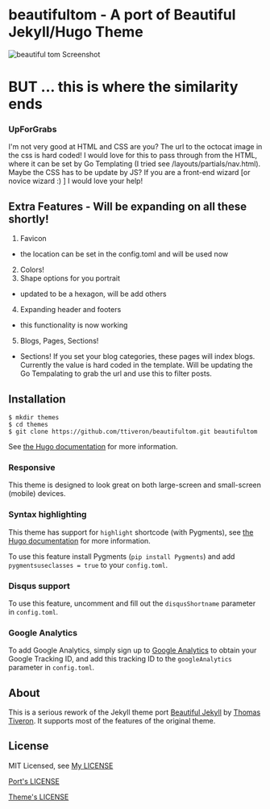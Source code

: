 # beautifultom - A port of Beautiful Jekyll/Hugo Theme

![beautiful tom Screenshot](https://github.com/ttiveron/beautifultom/blob/master/images/home.jpg)

# BUT ... this is where the similarity ends

### UpForGrabs

I'm not very good at HTML and CSS are you? The url to the octocat image in the css is hard coded! I would love for this to pass through from the HTML, where it can be set by Go Templating (I tried see /layouts/partials/nav.html). Maybe the CSS has to be update by JS? If you are a front-end wizard [or novice wizard :) ] I would love your help!

## Extra Features - Will be expanding on all these shortly!
1. Favicon
  - the location can be set in the config.toml and will be used now
2. Colors!
3. Shape options for you portrait
  - updated to be a hexagon, will be add others
4. Expanding header and footers
  - this functionality is now working
5. Blogs, Pages, Sections!
  - Sections! If you set your blog categories, these pages will index blogs. Currently the value is hard coded in the template. Will be updating the Go Tempalating to grab the url and use this to filter posts.


## Installation

    $ mkdir themes
    $ cd themes
    $ git clone https://github.com/ttiveron/beautifultom.git beautifultom

See [the Hugo documentation](http://gohugo.io/themes/installing/) for more information.

### Responsive

This theme is designed to look great on both large-screen and small-screen (mobile) devices.

### Syntax highlighting

This theme has support for `highlight` shortcode (with Pygments),
see [the Hugo documentation](http://gohugo.io/extras/highlighting/) for more information.

To use this feature install Pygments (`pip install Pygments`) and add `pygmentsuseclasses = true` to your `config.toml`.

### Disqus support

To use this feature, uncomment and fill out the `disqusShortname` parameter in `config.toml`.

### Google Analytics

To add Google Analytics, simply sign up to [Google Analytics](http://www.google.com/analytics/) to obtain your Google Tracking ID, and add this tracking ID to the `googleAnalytics` parameter in `config.toml`.

## About

This is a serious rework of the Jekyll theme port [Beautiful Jekyll](http://deanattali.com/beautiful-jekyll/) by [Thomas Tiveron](http://tiveron.ca/page/aboutme). It supports most of the features of the original theme.

## License

MIT Licensed, see
 [My LICENSE](https://github.com/ttiveron/beautifultom/blob/master/LICENSE)

 [Port's LICENSE](https://github.com/daattali/beautiful-jekyll/blob/master/LICENSE)

 [Theme's LICENSE](https://github.com/halogenica/Hugo-BeautifulHugo/blob/master/LICENSE)
